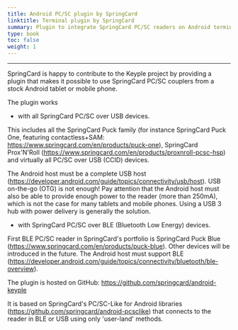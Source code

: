 ```yaml
---
title: Android PC/SC plugin by SpringCard
linktitle: Terminal plugin by SpringCard
summary: Plugin to integrate SpringCard PC/SC readers on Android terminals
type: book
toc: false
weight: 1
---
```


---
SpringCard is happy to contribute to the Keyple project by providing a plugin that makes it possible to use SpringCard PC/SC couplers from a stock Android tablet or mobile phone.

The plugin works
 - with all SpringCard PC/SC over USB devices.

This includes all the SpringCard Puck family (for instance SpringCard Puck One, featuring contactless+SAM: https://www.springcard.com/en/products/puck-one), SpringCard Prox'N'Roll (https://www.springcard.com/en/products/proxnroll-pcsc-hsp) and virtually all PC/SC over USB (CCID) devices.

The Android host must be a complete USB host (https://developer.android.com/guide/topics/connectivity/usb/host). USB on-the-go (OTG) is not enough!
Pay attention that the Android host must also be able to provide enough power to the reader (more than 250mA), which is not the case for many tablets and mobile phones. Using a USB 3 hub with power delivery is generally the solution.
 - with SpringCard PC/SC over BLE (Bluetooth Low Energy) devices.

First BLE PC/SC reader in SpringCard's portfolio is SpringCard Puck Blue (https://www.springcard.com/en/products/puck-blue). Other devices will be introduced in the future. The Android host must support BLE (https://developer.android.com/guide/topics/connectivity/bluetooth/ble-overview).

The plugin is hosted on GitHub: https://github.com/springcard/android-keyple

It is based on SpringCard's PC/SC-Like for Android libraries (https://github.com/springcard/android-pcsclike) that connects to the reader in BLE or USB using only 'user-land' methods.
